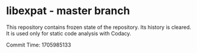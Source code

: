 # libexpat - master branch

This repository contains frozen state of the repository.
Its history is cleared. It is used only for static code
analysis with Codacy.

Commit Time: 1705985133